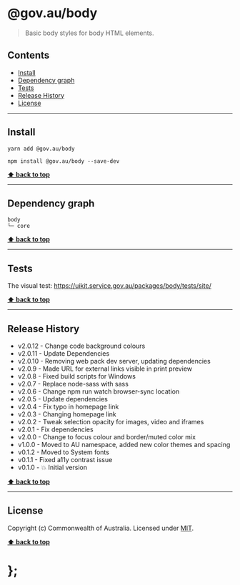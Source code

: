 @gov.au/body
============

> Basic body styles for body HTML elements.


## Contents

* [Install](#install)
* [Dependency graph](#dependency-graph)
* [Tests](#tests)
* [Release History](#release-history)
* [License](#license)


----------------------------------------------------------------------------------------------------------------------------------------------------------------


## Install


```shell
yarn add @gov.au/body
```

```shell
npm install @gov.au/body --save-dev
```


**[⬆ back to top](#contents)**


----------------------------------------------------------------------------------------------------------------------------------------------------------------


## Dependency graph

```shell
body
└─ core
```


**[⬆ back to top](#contents)**


----------------------------------------------------------------------------------------------------------------------------------------------------------------


## Tests

The visual test: https://uikit.service.gov.au/packages/body/tests/site/


**[⬆ back to top](#contents)**


----------------------------------------------------------------------------------------------------------------------------------------------------------------


## Release History

* v2.0.12 - Change code background colours
* v2.0.11 - Update Dependencies
* v2.0.10 - Removing web pack dev server, updating dependencies
* v2.0.9 - Made URL for external links visible in print preview
* v2.0.8 - Fixed build scripts for Windows
* v2.0.7 - Replace node-sass with sass
* v2.0.6 - Change npm run watch browser-sync location
* v2.0.5 - Update dependencies
* v2.0.4 - Fix typo in homepage link
* v2.0.3 - Changing homepage link
* v2.0.2 - Tweak selection opacity for images, video and iframes
* v2.0.1 - Fix dependencies
* v2.0.0 - Change to focus colour and border/muted color mix
* v1.0.0 - Moved to AU namespace, added new color themes and spacing
* v0.1.2 - Moved to System fonts
* v0.1.1 - Fixed a11y contrast issue
* v0.1.0 - 💥 Initial version


**[⬆ back to top](#contents)**


----------------------------------------------------------------------------------------------------------------------------------------------------------------


## License

Copyright (c) Commonwealth of Australia.
Licensed under [MIT](https://raw.githubusercontent.com/govau/uikit/packages/core/master/LICENSE).


**[⬆ back to top](#contents)**

# };
